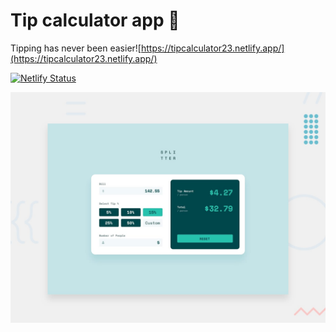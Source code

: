 # Tip calculator app 👋
Tipping has never been easier![https://tipcalculator23.netlify.app/](https://tipcalculator23.netlify.app/)

[![Netlify Status](https://api.netlify.com/api/v1/badges/6aa074d1-bf20-44e0-a209-ad4d6a8783c9/deploy-status)](https://app.netlify.com/sites/tipcalculator23/deploys)

![Design preview for the Tip calculator app coding challenge](./design/desktop-preview.jpg)

